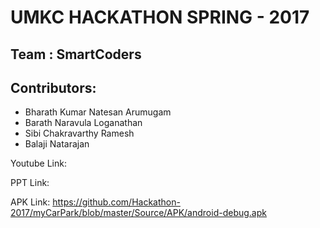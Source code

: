 # UMKC HACKATHON SPRING - 2017
## Team : SmartCoders
## Contributors:
* Bharath Kumar Natesan Arumugam
* Barath Naravula Loganathan
* Sibi Chakravarthy Ramesh
* Balaji Natarajan

Youtube Link:

PPT Link:

APK Link: https://github.com/Hackathon-2017/myCarPark/blob/master/Source/APK/android-debug.apk
